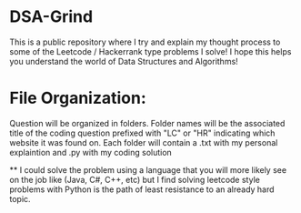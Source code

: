 # DSA-Grind
This is a public repository where I try and explain my thought process to some of the Leetcode / Hackerrank type problems I solve! I hope this helps you understand the world of Data Structures and Algorithms!

# File Organization:
Question will be organized in folders. Folder names will be the associated title of the coding question prefixed with "LC" or "HR" indicating which website it was found on. Each folder will contain a .txt with my personal explaintion and .py with my coding solution

** I could solve the problem using a language that you will more likely see on the job like (Java, C#, C++, etc) but I find solving leetcode style problems with Python is the path of least resistance to an already hard topic.
